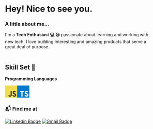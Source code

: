 <h1> Hey! Nice to see you.</h1>

### A little about me...  
I'm a **Tech Enthusiast 💻 😃** passionate about learning and working with new tech. I love building interesting and amazing products that serve a great deal of purpose. <br/><br/>

## Skill Set :muscle:

**Programming Languages**

<img alt="JS" title="JavaScript" width="40px" src="https://raw.githubusercontent.com/github/explore/master/topics/javascript/javascript.png"><img alt="Typescript" title="Typescript" width="40px" src="https://raw.githubusercontent.com/github/explore/main/topics/typescript/typescript.png">

### 📬 Find me at
[![Linkedin Badge](https://img.shields.io/badge/-LinkedIn-blue?style=flat-square&logo=Linkedin&logoColor=white&link=https://www.linkedin.com/in/hemanthkollipara/)](https://www.linkedin.com/in/alerodro12/)
[![Gmail Badge](https://img.shields.io/badge/-Gmail-d14836?style=flat-square&logo=Gmail&logoColor=white&link=mailto:defcon.sentinal95@gmail.com)](mailto:alerodro12@gmail.com)
